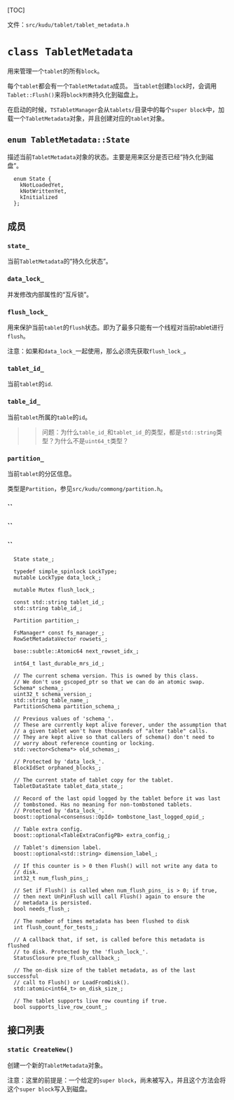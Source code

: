[TOC]

文件：`src/kudu/tablet/tablet_metadata.h`

# `class TabletMetadata`

用来管理一个`tablet`的所有`block`。

每个`tablet`都会有一个`TabletMetadata`成员。 当`tablet`创建`block`时，会调用`Tablet::Flush()`来将`block列表`持久化到磁盘上。

在启动的时候，`TSTabletManager`会从`tablets/`目录中的每个`super block`中，加载一个`TabletMetadata`对象，并且创建对应的`tablet`对象。

## `enum TabletMetadata::State`

描述当前`TabletMetadata`对象的状态。主要是用来区分是否已经“持久化到磁盘”。

```
  enum State {
    kNotLoadedYet,
    kNotWrittenYet,
    kInitialized
  };
```

## 成员

### `state_`
当前`TabletMetadata`的“持久化状态”。

### `data_lock_`
并发修改内部属性的“互斥锁”。

### `flush_lock_`
用来保护当前`tablet`的`flush`状态。即为了最多只能有一个线程对当前tablet进行`flush`。

注意：如果和`data_lock_`一起使用，那么必须先获取`flush_lock_`。

### `tablet_id_`
当前`tablet`的`id`.

### `table_id_`
当前`tablet`所属的`table`的`id`。

>> 问题：为什么`table_id_`和`tablet_id_`的类型，都是`std::string`类型？为什么不是`uint64_t`类型？

### `partition_`
当前`tablet`的分区信息。

类型是`Partition`，参见`src/kudu/commong/partition.h`。

### ``

### ``

### ``

```
  State state_;

  typedef simple_spinlock LockType;
  mutable LockType data_lock_;

  mutable Mutex flush_lock_;

  const std::string tablet_id_;
  std::string table_id_;

  Partition partition_;

  FsManager* const fs_manager_;
  RowSetMetadataVector rowsets_;

  base::subtle::Atomic64 next_rowset_idx_;

  int64_t last_durable_mrs_id_;

  // The current schema version. This is owned by this class.
  // We don't use gscoped_ptr so that we can do an atomic swap.
  Schema* schema_;
  uint32_t schema_version_;
  std::string table_name_;
  PartitionSchema partition_schema_;

  // Previous values of 'schema_'.
  // These are currently kept alive forever, under the assumption that
  // a given tablet won't have thousands of "alter table" calls.
  // They are kept alive so that callers of schema() don't need to
  // worry about reference counting or locking.
  std::vector<Schema*> old_schemas_;

  // Protected by 'data_lock_'.
  BlockIdSet orphaned_blocks_;

  // The current state of tablet copy for the tablet.
  TabletDataState tablet_data_state_;

  // Record of the last opid logged by the tablet before it was last
  // tombstoned. Has no meaning for non-tombstoned tablets.
  // Protected by 'data_lock_'.
  boost::optional<consensus::OpId> tombstone_last_logged_opid_;

  // Table extra config.
  boost::optional<TableExtraConfigPB> extra_config_;

  // Tablet's dimension label.
  boost::optional<std::string> dimension_label_;

  // If this counter is > 0 then Flush() will not write any data to
  // disk.
  int32_t num_flush_pins_;

  // Set if Flush() is called when num_flush_pins_ is > 0; if true,
  // then next UnPinFlush will call Flush() again to ensure the
  // metadata is persisted.
  bool needs_flush_;

  // The number of times metadata has been flushed to disk
  int flush_count_for_tests_;

  // A callback that, if set, is called before this metadata is flushed
  // to disk. Protected by the 'flush_lock_'.
  StatusClosure pre_flush_callback_;

  // The on-disk size of the tablet metadata, as of the last successful
  // call to Flush() or LoadFromDisk().
  std::atomic<int64_t> on_disk_size_;
  
  // The tablet supports live row counting if true.
  bool supports_live_row_count_;
```

## 接口列表

### `static CreateNew()`

创建一个新的`TabletMetadata`对象。

注意：这里的前提是：一个给定的`super block`，尚未被写入，并且这个方法会将这个`super block`写入到磁盘。






